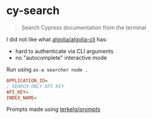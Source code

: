 # cy-search
> Search Cypress documentation from the terminal

I did not like what [algolia/algolia-cli](https://github.com/algolia/algolia-cli) has:
- hard to authenticate via CLI arguments
- no "autocomplete" interactive mode

Run using `as-a searcher node .`

```ini
APPLICATION_ID=
; SEARCH-ONLY API KEY
API_KEY=
INDEX_NAME=
```

Prompts made using [terkelg/prompts](https://github.com/terkelg/prompts)
